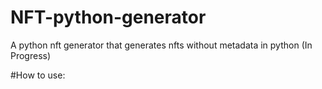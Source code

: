 # NFT-python-generator
A python nft generator that generates nfts without metadata in python (In Progress)

#How to use:

